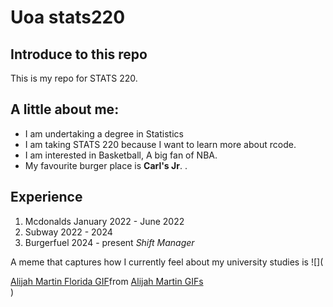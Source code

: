 # Uoa stats220

## Introduce to this repo
This is my repo for STATS 220. 

## A little about me:

- I am undertaking a degree in Statistics
- I am taking STATS 220 because I want to learn more about rcode.
- I am interested in Basketball, A big fan of NBA.
- My favourite burger place is **Carl's Jr**. [](https://www.carlsjr.co.nz/).

## Experience
1. Mcdonalds January 2022 - June 2022
2. Subway 2022 - 2024
3. Burgerfuel 2024 - present *Shift Manager*


A meme that captures how I currently feel about my university studies is ![](<div class="tenor-gif-embed" data-postid="3100210199119658942" data-share-method="host" data-aspect-ratio="0.566265" data-width="100%"><a href="https://tenor.com/view/alijah-martin-florida-florida-gators-gators-florida-basketball-gif-3100210199119658942">Alijah Martin Florida GIF</a>from <a href="https://tenor.com/search/alijah+martin-gifs">Alijah Martin GIFs</a></div> <script type="text/javascript" async src="https://tenor.com/embed.js"></script>)

